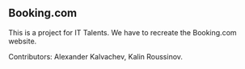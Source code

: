 ## Booking.com ##

This is a project for IT Talents. We have to recreate the Booking.com website.

Contributors: Alexander Kalvachev, Kalin Roussinov.
